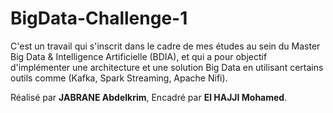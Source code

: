 # BigData-Challenge-1

C'est un travail qui s'inscrit dans le cadre de mes études au sein du Master Big Data & Intelligence Artificielle (BDIA), et qui a pour objectif d'implémenter une architecture et une solution Big Data en utilisant certains outils comme (Kafka, Spark Streaming, Apache Nifi).

Réalisé par **JABRANE Abdelkrim**,
Encadré par **El HAJJI Mohamed**.
